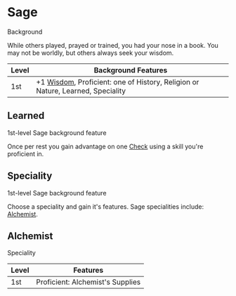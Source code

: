 # Sage

Background

While others played, prayed or trained, you had your nose in a book. You may not be worldly, but others always seek your wisdom.

| Level             | Background Features    |
| ----------------- | - |
| 1st               | +1 [Wisdom](../../pages/characters/attributes.md#wisdom), Proficient: one of History, Religion or Nature, Learned, Speciality  |

## Learned

1st-level Sage background feature

Once per rest you gain advantage on one [Check](../../pages/rules/rolling/checks.md) using a skill you're proficient in.

## Speciality

1st-level Sage background feature

Choose a speciality and gain it's features. Sage specialities include: [Alchemist](#alchemist).

## Alchemist

Speciality

| Level             | Features    |
| ----------------- | - |
| 1st               | Proficient: Alchemist's Supplies  |
